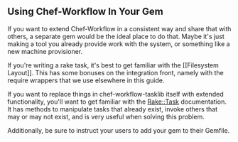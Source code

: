 Using Chef-Workflow In Your Gem
-------------------------------

If you want to extend Chef-Workflow in a consistent way and share that with
others, a separate gem would be the ideal place to do that. Maybe it's just
making a tool you already provide work with the system, or something like a new
machine provisioner.

If you're writing a rake task, it's best to get familiar with the [[Filesystem
Layout]]. This has some bonuses on the integration front, namely with the
require wrappers that we use elsewhere in this guide.

If you want to replace things in chef-workflow-tasklib itself with extended
functionality, you'll want to get familiar with the
[Rake::Task](http://rake.rubyforge.org/Rake/Task.html) documentation. It has
methods to manipulate tasks that already exist, invoke others that may or may
not exist, and is very useful when solving this problem.

Additionally, be sure to instruct your users to add your gem to their Gemfile.
